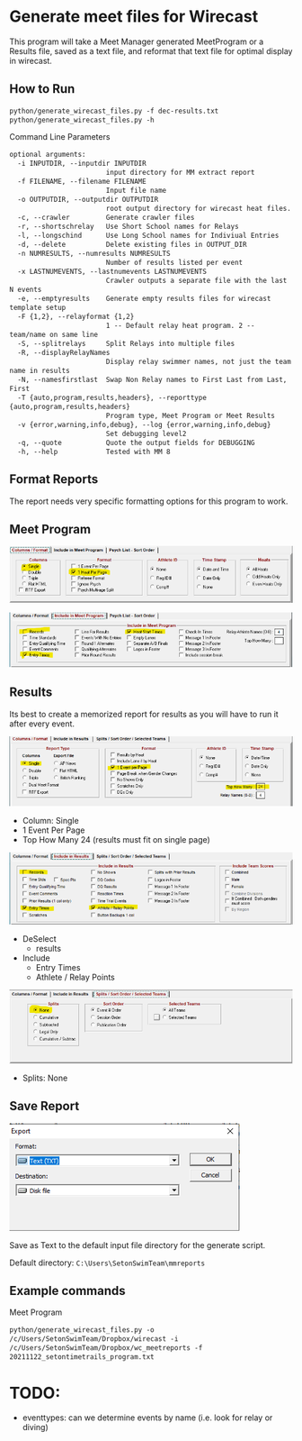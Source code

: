 # Generate meet files for Wirecast

This program will take a Meet Manager generated MeetProgram or a Results file, saved as a text file, and reformat that text file for optimal display in wirecast.

## How to Run
```
python/generate_wirecast_files.py -f dec-results.txt
python/generate_wirecast_files.py -h
```

Command Line Parameters

```
optional arguments:
  -i INPUTDIR, --inputdir INPUTDIR
                        input directory for MM extract report
  -f FILENAME, --filename FILENAME
                        Input file name
  -o OUTPUTDIR, --outputdir OUTPUTDIR
                        root output directory for wirecast heat files.
  -c, --crawler         Generate crawler files
  -r, --shortschrelay   Use Short School names for Relays
  -l, --longschind      Use Long School names for Indiviual Entries
  -d, --delete          Delete existing files in OUTPUT_DIR
  -n NUMRESULTS, --numresults NUMRESULTS
                        Number of results listed per event
  -x LASTNUMEVENTS, --lastnumevents LASTNUMEVENTS
                        Crawler outputs a separate file with the last N events
  -e, --emptyresults    Generate empty results files for wirecast template setup
  -F {1,2}, --relayformat {1,2}
                        1 -- Default relay heat program. 2 -- team/name on same line
  -S, --splitrelays     Split Relays into multiple files
  -R, --displayRelayNames
                        Display relay swimmer names, not just the team name in results
  -N, --namesfirstlast  Swap Non Relay names to First Last from Last, First
  -T {auto,program,results,headers}, --reporttype {auto,program,results,headers}
                        Program type, Meet Program or Meet Results
  -v {error,warning,info,debug}, --log {error,warning,info,debug}
                        Set debugging level2
  -q, --quote           Quote the output fields for DEBUGGING
  -h, --help            Tested with MM 8
```

## Format Reports
The report needs very specific formatting options for this program to work.

## Meet Program
![program column/format](img/program_options_columns.png )

![program include](img/program_options_include.png )



## Results

Its best to create a memorized report for results as you will have to run it after every event.

![results column/format](img/results_options_columns.png )

* Column: Single
* 1 Event Per Page
* Top How Many 24 (results must fit on single page)

![results Include](img/results_options_include.png )

* DeSelect
    * results
* Include
    * Entry Times
    * Athlete / Relay Points

![results splits](img/results_options_splits.png )
* Splits: None



## Save Report

![Save as Text](img/report_saveas_text.png )

Save as Text to the default input file directory for the generate script. 

Default directory: 
```C:\Users\SetonSwimTeam\mmreports```



## Example commands

Meet Program

```
python/generate_wirecast_files.py -o /c/Users/SetonSwimTeam/Dropbox/wirecast -i /c/Users/SetonSwimTeam/Dropbox/wc_meetreports -f 20211122_setontimetrails_program.txt 
```




# TODO:

* eventtypes: can we determine events by name (i.e. look for relay or diving)